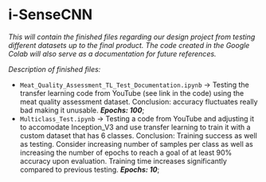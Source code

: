 # i-SenseCNN

*This will contain the finished files regarding our design project from testing different datasets up to the final product. The code created in the Google Colab will also serve as a documentation for future references.*

*Description of finished files:*
*   `Meat_Quality_Assessment_TL_Test_Documentation.ipynb` -> Testing the transfer learning code from YouTube (see link in the code) using the meat quality assessment dataset. Conclusion: accuracy fluctuates really bad making it unusable. ***Epochs: 100***;
*   `Multiclass_Test.ipynb` -> Testing a code from YouTube and adjusting it to accomodate Inception_V3 and use transfer learning to train it with a custom dataset that has 6 classes. Conclusion: Training success as well as testing. Consider increasing number of samples per class as well as increasing the number of epochs to reach a goal of at least 90% accuracy upon evaluation. Training time increases significantly compared to previous testing. ***Epochs: 10***;
